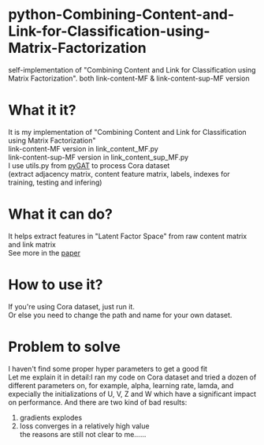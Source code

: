 # python-Combining-Content-and-Link-for-Classification-using-Matrix-Factorization
self-implementation of "Combining Content and Link for Classification using Matrix Factorization". both link-content-MF &amp; link-content-sup-MF version
# What it it?<br>
It is my implementation of "Combining Content and Link for Classification using Matrix Factorization"<br>
link-content-MF version in link_content_MF.py<br>
link-content-sup-MF version in link_content_sup_MF.py<br>
I use utils.py from [pyGAT](https://github.com/Diego999/pyGAT) to process Cora dataset<br>
(extract adjacency matrix, content feature matrix, labels, indexes for training, testing and infering)

# What it can do?<br>
It helps extract features in "Latent Factor Space" from raw content matrix and link matrix<br>
See more in the [paper](https://dl.acm.org/doi/pdf/10.1145/1277741.1277825)<br>

# How to use it?<br>
If you're using Cora dataset, just run it.<br>
Or else you need to change the path and name for your own dataset.<br> 

# Problem to solve
I haven't find some proper hyper parameters to get a good fit<br>
Let me explain it in detail:I ran my code on Cora dataset and tried a dozen of different parameters on,
for example, alpha, learning rate, lamda, and expecially the initializations of U, V, Z and W which have a significant impact on performance.
And there are two kind of bad results:<br>
1. gradients explodes<br>
2. loss converges in a relatively high value<br>
the reasons are still not clear to me......

